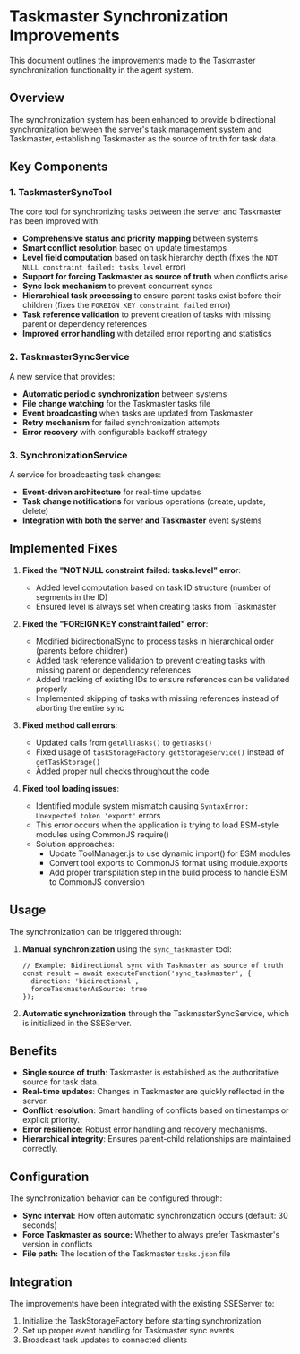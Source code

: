 # Taskmaster Synchronization Improvements

This document outlines the improvements made to the Taskmaster synchronization functionality in the agent system.

## Overview

The synchronization system has been enhanced to provide bidirectional synchronization between the server's task management system and Taskmaster, establishing Taskmaster as the source of truth for task data.

## Key Components

### 1. TaskmasterSyncTool

The core tool for synchronizing tasks between the server and Taskmaster has been improved with:

- **Comprehensive status and priority mapping** between systems
- **Smart conflict resolution** based on update timestamps
- **Level field computation** based on task hierarchy depth (fixes the `NOT NULL constraint failed: tasks.level` error)
- **Support for forcing Taskmaster as source of truth** when conflicts arise
- **Sync lock mechanism** to prevent concurrent syncs
- **Hierarchical task processing** to ensure parent tasks exist before their children (fixes the `FOREIGN KEY constraint failed` error)
- **Task reference validation** to prevent creation of tasks with missing parent or dependency references
- **Improved error handling** with detailed error reporting and statistics

### 2. TaskmasterSyncService

A new service that provides:

- **Automatic periodic synchronization** between systems
- **File change watching** for the Taskmaster tasks file
- **Event broadcasting** when tasks are updated from Taskmaster
- **Retry mechanism** for failed synchronization attempts
- **Error recovery** with configurable backoff strategy

### 3. SynchronizationService

A service for broadcasting task changes:

- **Event-driven architecture** for real-time updates
- **Task change notifications** for various operations (create, update, delete)
- **Integration with both the server and Taskmaster** event systems

## Implemented Fixes

1. **Fixed the "NOT NULL constraint failed: tasks.level" error**:
   - Added level computation based on task ID structure (number of segments in the ID)
   - Ensured level is always set when creating tasks from Taskmaster

2. **Fixed the "FOREIGN KEY constraint failed" error**:
   - Modified bidirectionalSync to process tasks in hierarchical order (parents before children)
   - Added task reference validation to prevent creating tasks with missing parent or dependency references
   - Added tracking of existing IDs to ensure references can be validated properly
   - Implemented skipping of tasks with missing references instead of aborting the entire sync

3. **Fixed method call errors**:
   - Updated calls from `getAllTasks()` to `getTasks()`
   - Fixed usage of `taskStorageFactory.getStorageService()` instead of `getTaskStorage()`
   - Added proper null checks throughout the code

4. **Fixed tool loading issues**:
   - Identified module system mismatch causing `SyntaxError: Unexpected token 'export'` errors
   - This error occurs when the application is trying to load ESM-style modules using CommonJS require()
   - Solution approaches:
     - Update ToolManager.js to use dynamic import() for ESM modules
     - Convert tool exports to CommonJS format using module.exports
     - Add proper transpilation step in the build process to handle ESM to CommonJS conversion

## Usage

The synchronization can be triggered through:

1. **Manual synchronization** using the `sync_taskmaster` tool:
   ```
   // Example: Bidirectional sync with Taskmaster as source of truth
   const result = await executeFunction('sync_taskmaster', {
     direction: 'bidirectional',
     forceTaskmasterAsSource: true
   });
   ```

2. **Automatic synchronization** through the TaskmasterSyncService, which is initialized in the SSEServer.

## Benefits

- **Single source of truth**: Taskmaster is established as the authoritative source for task data.
- **Real-time updates**: Changes in Taskmaster are quickly reflected in the server.
- **Conflict resolution**: Smart handling of conflicts based on timestamps or explicit priority.
- **Error resilience**: Robust error handling and recovery mechanisms.
- **Hierarchical integrity**: Ensures parent-child relationships are maintained correctly.

## Configuration

The synchronization behavior can be configured through:

- **Sync interval:** How often automatic synchronization occurs (default: 30 seconds)
- **Force Taskmaster as source:** Whether to always prefer Taskmaster's version in conflicts
- **File path:** The location of the Taskmaster `tasks.json` file

## Integration

The improvements have been integrated with the existing SSEServer to:

1. Initialize the TaskStorageFactory before starting synchronization
2. Set up proper event handling for Taskmaster sync events
3. Broadcast task updates to connected clients 